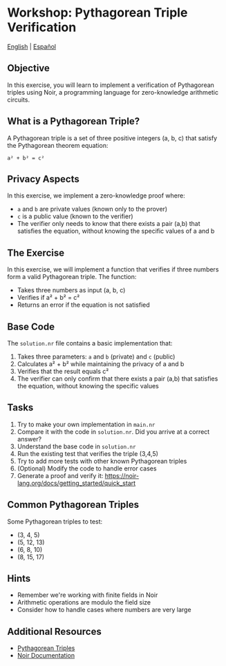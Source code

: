 # Workshop: Pythagorean Triple Verification

[English](README.md) | [Español](README.es.md)

## Objective
In this exercise, you will learn to implement a verification of Pythagorean triples using Noir, a programming language for zero-knowledge arithmetic circuits.

## What is a Pythagorean Triple?
A Pythagorean triple is a set of three positive integers (a, b, c) that satisfy the Pythagorean theorem equation:
```
a² + b² = c²
```

## Privacy Aspects
In this exercise, we implement a zero-knowledge proof where:
- `a` and `b` are private values (known only to the prover)
- `c` is a public value (known to the verifier)
- The verifier only needs to know that there exists a pair (a,b) that satisfies the equation, without knowing the specific values of a and b

## The Exercise
In this exercise, we will implement a function that verifies if three numbers form a valid Pythagorean triple. The function:
- Takes three numbers as input (a, b, c)
- Verifies if a² + b² = c²
- Returns an error if the equation is not satisfied

## Base Code
The `solution.nr` file contains a basic implementation that:
1. Takes three parameters: `a` and `b` (private) and `c` (public)
2. Calculates a² + b² while maintaining the privacy of a and b
3. Verifies that the result equals c²
4. The verifier can only confirm that there exists a pair (a,b) that satisfies the equation, without knowing the specific values

## Tasks
1. Try to make your own implementation in `main.nr`
2. Compare it with the code in `solution.nr`. Did you arrive at a correct answer?
3. Understand the base code in `solution.nr`
4. Run the existing test that verifies the triple (3,4,5)
5. Try to add more tests with other known Pythagorean triples
6. (Optional) Modify the code to handle error cases
7. Generate a proof and verify it: https://noir-lang.org/docs/getting_started/quick_start

## Common Pythagorean Triples
Some Pythagorean triples to test:
- (3, 4, 5)
- (5, 12, 13)
- (6, 8, 10)
- (8, 15, 17)

## Hints
- Remember we're working with finite fields in Noir
- Arithmetic operations are modulo the field size
- Consider how to handle cases where numbers are very large

## Additional Resources
- [Pythagorean Triples](https://en.wikipedia.org/wiki/Pythagorean_triple)
- [Noir Documentation](https://docs.noir-lang.org/)
